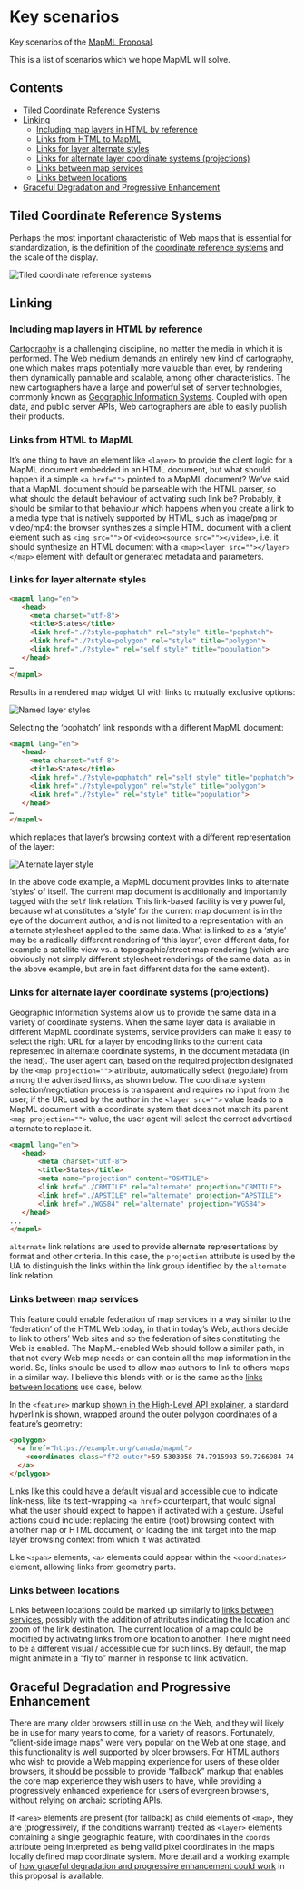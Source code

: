 <h1 id="key-scenarios">Key scenarios</h1>

Key scenarios of the [MapML Proposal](README.md).

This is a list of scenarios which we hope MapML will solve.

<h2>Contents</h2>

- [Tiled Coordinate Reference Systems](key-scenarios.md#tiled-coordinate-reference-systems)
- [Linking](key-scenarios.md#linking)
  - [Including map layers in HTML by reference](#including-map-layers-in-html-by-reference)
  - [Links from HTML to MapML](#links-from-html-to-mapml)
  - [Links for layer alternate styles](#links-for-layer-alternate-styles)
  - [Links for alternate layer coordinate systems (projections)](#links-for-alternate-layer-coordinate-systems-projections)
  - [Links between map services](#links-between-map-services)
  - [Links between locations](#links-between-locations)
- [Graceful Degradation and Progressive Enhancement](key-scenarios.md#graceful-degradation-and-progressive-enhancement)

<h2 id="tiled-coordinate-reference-systems">Tiled Coordinate Reference Systems</h2>

Perhaps the most important characteristic of Web maps that is essential for standardization, is the definition of the [coordinate reference systems](https://en.wikipedia.org/wiki/Spatial_reference_system) and the scale of the display. 

![Tiled coordinate reference systems](images/tiled-coordinate-reference-systems.png "Tiled coordinate reference systems")

<h2 id="linking">Linking</h2>

<h3 id="including-map-layers-in-html-by-reference">Including map layers in HTML by reference</h3>

[Cartography](https://en.wikipedia.org/wiki/Cartography) is a challenging discipline, no matter the media in which it is performed.  The Web medium demands an entirely new kind of cartography, one which makes maps potentially more valuable than ever, by rendering them dynamically pannable and scalable, among other characteristics.  The new cartographers have a large and powerful set of server technologies, commonly known as [Geographic Information Systems](https://en.wikipedia.org/wiki/Geographic_information_system). Coupled with open data, and public server APIs, Web cartographers are able to easily publish their products.

<h3 id="links-from-html-to-mapml">Links from HTML to MapML</h3>

It’s one thing to have an element like `<layer>` to provide the client logic for a MapML document embedded in an HTML document, but what should happen if a simple `<a href="">` pointed to a MapML document?  We’ve said that a MapML document should be parseable with the HTML parser, so what should the default behaviour of activating such link be?  Probably, it should be similar to that behaviour which happens when you create a link to a media type that is natively supported by HTML, such as image/png or video/mp4: the browser synthesizes a simple HTML document with a client element such as `<img src="">` or `<video><source src=""></video>`, i.e. it should synthesize an HTML document with a `<map><layer src=""></layer></map>` element with default or generated metadata and parameters.

<h3 id="links-for-layer-alternate-styles">Links for layer alternate styles</h3>

```html
<mapml lang="en">
   <head>
     <meta charset="utf-8">
     <title>States</title>
     <link href="./?style=pophatch" rel="style" title="pophatch">
     <link href="./?style=polygon" rel="style" title="polygon">
     <link href="./?style=" rel="self style" title="population">
   </head>
…
</mapml>
```

Results in a rendered map widget UI with links to mutually exclusive options:

![Named layer styles](images/states-population-style.png "Named layer styles")

Selecting the ‘pophatch’ link responds with a different MapML document:

```html
<mapml lang="en">
   <head>
     <meta charset="utf-8">
     <title>States</title>
     <link href="./?style=pophatch" rel="self style" title="pophatch">
     <link href="./?style=polygon" rel="style" title="polygon">
     <link href="./?style=" rel="style" title="population">
   </head>
…
</mapml>
```

which replaces that layer’s browsing context with a different representation of the layer:

![Alternate layer style](images/states-pophatch-style.png "Alternate layer style")

In the above code example, a MapML document provides links to alternate ‘styles’ of itself.  The current map document is additionally and importantly tagged with the `self` link relation. This link-based facility is very powerful, because what constitutes a ‘style’ for the current map document is in the eye of the document author, and is not limited to a representation with an alternate stylesheet applied to the same data. What is linked to as a ‘style’ may be a radically different rendering of ‘this layer’, even different data, for example a satellite view vs. a topographic/street map rendering (which are obviously not simply different stylesheet renderings of the same data, as in the above example, but are in fact different data for the same extent). 

<h3 id="links-for-alternate-layer-coordinate-systems-projections">Links for alternate layer coordinate systems (projections)</h3>

Geographic Information Systems allow us to provide the same data in a variety of coordinate systems.  When the same layer data is available in different MapML coordinate systems, service providers can make it easy to select the right URL for a layer by encoding links to the current data represented in alternate coordinate systems, in the document metadata (in the head). The user agent can, based on the required projection designated by the `<map projection="">` attribute, automatically select (negotiate) from among the advertised links, as shown below.  The coordinate system selection/negotiation process is transparent and requires no input from the user; if the URL used by the author in the `<layer src="">` value leads to a MapML document with a coordinate system that does not match its parent `<map projection="">` value, the user agent will select the correct advertised alternate to replace it.

```html
<mapml lang="en">
   <head>
       <meta charset="utf-8">
       <title>States</title>
       <meta name="projection" content="OSMTILE">
       <link href="./CBMTILE" rel="alternate" projection="CBMTILE">
       <link href="./APSTILE" rel="alternate" projection="APSTILE">
       <link href="./WGS84" rel="alternate" projection="WGS84">
   </head>
...
</mapml>
```

`alternate` link relations are used to provide alternate representations by format and other criteria.  In this case, the `projection` attribute is used by the UA to distinguish the links within the link group identified by the `alternate` link relation.

<h3 id="links-between-map-services">Links between map services</h3>

This feature could enable federation of map services in a way similar to the ‘federation’ of the HTML Web today, in that in today’s Web, authors decide to link to others’ Web sites and so the federation of sites constituting the Web is enabled.  The MapML-enabled Web should follow a similar path, in that not every Web map needs or can contain all the map information in the world.  So, links should be used to allow map authors to link to others maps in a similar way.  I believe this blends with or is the same as the [links between locations](#links-between-locations) use case, below.

In the `<feature>` markup [shown in the High-Level API explainer](high-level-api.md#bookmark2), a standard hyperlink is shown, wrapped around the outer polygon coordinates of a feature’s geometry:

```html
<polygon>
  <a href="https://example.org/canada/mapml">
    <coordinates class="f72 outer">59.5303058 74.7915903 59.7266984 74.7479857 … 76.1838491 <span class="noline">67.5 76.1894504 67.5 76.7412725 67.5 77.0079535</span> 67.2115912 76.9522523 … 74.727385 59.5303058 74.7915903</coordinates>
  </a>
</polygon>
```

Links like this could have a default visual and accessible cue to indicate link-ness, like its text-wrapping `<a href>` counterpart, that would signal what the user should expect to happen if activated with a gesture.  Useful actions could include: replacing the entire (root) browsing context with another map or HTML document, or loading the link target into the map layer browsing context from which it was activated.

Like `<span>` elements, `<a>` elements could appear within the `<coordinates>` element, allowing links from geometry parts.

<h3 id="links-between-locations">Links between locations</h3>

Links between locations could be marked up similarly to [links between services](#links-between-map-services), possibly with the addition of attributes indicating the location and zoom of the link destination. The current location of a map could be modified by activating links from one location to another.  There might need to be a different visual / accessible cue for such links.  By default, the map might animate in a “fly to” manner in response to link activation.

<h2 id="graceful-degradation-and-progressive-enhancement">Graceful Degradation and Progressive Enhancement</h2>

There are many older browsers still in use on the Web, and they will likely be in use for many years to come, for a variety of reasons.  Fortunately, “client-side image maps” were very popular on the Web at one stage, and this functionality is well supported by older browsers.  For HTML authors who wish to provide a Web mapping experience for users of these older browsers, it should be possible to provide “fallback” markup that enables the core map experience they wish users to have, while providing a progressively enhanced experience for users of evergreen browsers, without relying on archaic scripting APIs.

If `<area>` elements are present (for fallback) as child elements of `<map>`, they are (progressively, if the conditions warrant) treated as `<layer>` elements containing a single geographic feature, with coordinates in the `coords` attribute being interpreted as being valid pixel coordinates in the map’s locally defined map coordinate system.   More detail and a working example of [how graceful degradation and progressive enhancement could work](https://maps4html.org/Web-Map-Custom-Element/blog/progressive-web-maps.html) in this proposal is available.
